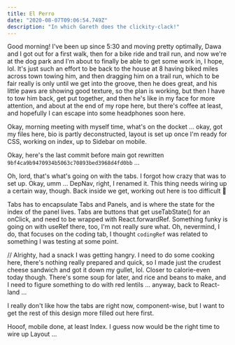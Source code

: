 ```yaml
---
title: El Perro
date: "2020-08-07T09:06:54.749Z"
description: "In which Gareth does the clickity-clack!"
---
```


Good morning! I've been up since 5:30 and moving pretty optimally, Dawa and I got out for a first walk, then for a bike ride and trail run, and now we're at the dog park and I'm about to finally be able to get some work in, I hope, lol. It's just such an effort to be back to the house at 8 having biked miles across town towing him, and then dragging him on a trail run, which to be fair really is only until we get into the groove, then he does great, and his little paws are showing good texture, so the plan is working, but then I have to tow him back, get put together, and then he's like in my face for more attention, and about at the end of my rope here, but there's coffee at least, and hopefully I can escape into some headphones soon here.

Okay, morning meeting with myself time, what's on the docket ... okay, got my files here, bio is partly deconstructed, layout is set up once I'm ready for CSS, working on index, up to Sidebar on mobile.

Okay, here's the last commit before main got rewritten `9bf4ca9b9470934b5063c70893bed3968d4fd0bb` ...

Oh, lord, that's what's going on with the tabs. I forgot how crazy that was to set up. Okay, umm ... DepNav, right, I renamed it. This thing needs wiring up a certain way, though. Back inside we get, working out here is too difficult 🤣

Tabs has to encapsulate Tabs and Panels, and is where the state for the index of the panel lives. Tabs are buttons that get useTabState() for an onClick, and need to be wrapped with React.forwardRef. Something funky is going on with useRef there, too, I'm not really sure what. Oh, nevermind, I do, that focuses on the coding tab, I thought `codingRef` was related to something I was testing at some point.

// Alrighty, had a snack I was getting hangry. I need to do some cooking here, there's nothing really prepared and quick, so I made just the crudest cheese sandwich and got it down my gullet, lol. Closer to calorie-even today though. There's some soup for later, and rice and beans to make, and I need to figure something to do with red lentils ... anyway, back to React-land ...

I really don't like how the tabs are right now, component-wise, but I want to get the rest of this design more filled out here first.

Hooof, mobile done, at least Index. I guess now would be the right time to wire up Layout ...
